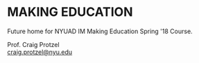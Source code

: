 MAKING EDUCATION
================

Future home for NYUAD IM Making Education Spring '18 Course.  

Prof. Craig Protzel  
craig.protzel@nyu.edu  